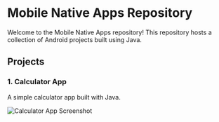 # Mobile Native Apps Repository

Welcome to the Mobile Native Apps repository! This repository hosts a collection of Android projects built using Java.

## Projects

### 1. Calculator App
A simple calculator app built with Java.

![Calculator App Screenshot](screenshots/calculator.jpg)
